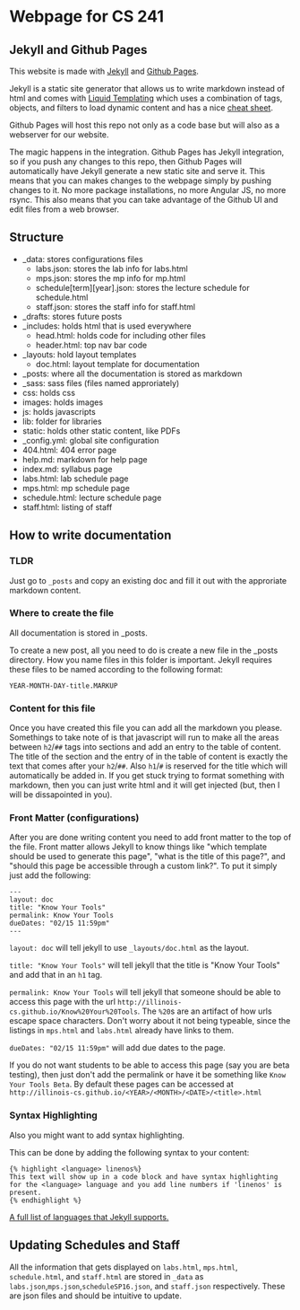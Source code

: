 # Webpage for CS 241

## Jekyll and Github Pages

This website is made with [Jekyll](https://jekyllrb.com/) and [Github Pages](https://help.github.com/articles/what-are-github-pages/).

Jekyll is a static site generator that allows us to write markdown instead of html and comes with [Liquid Templating](http://liquidmarkup.org/) which uses a combination of tags, objects, and filters to load dynamic content and has a nice [cheat sheet](http://cheat.markdunkley.com/).

Github Pages will host this repo not only as a code base but will also as a webserver for our website.

The magic happens in the integration. Github Pages has Jekyll integration, so if you push any changes to this repo, then Github Pages will automatically have Jekyll generate a new static site and serve it. This means that you can makes changes to the webpage simply by pushing changes to it. No more package installations, no more Angular JS, no more rsync. This also means that you can take advantage of the Github UI and edit files from a web browser.

## Structure

- _data: stores configurations files
  - labs.json: stores the lab info for labs.html
  - mps.json: stores the mp info for mp.html
  - schedule[term][year].json: stores the lecture schedule for schedule.html
  - staff.json: stores the staff info for staff.html
- _drafts: stores future posts
- _includes: holds html that is used everywhere
  - head.html: holds code for including other files
  - header.html: top nav bar code
- _layouts: hold layout templates
  - doc.html: layout template for documentation
- _posts: where all the documentation is stored as markdown
- _sass: sass files (files named approriately)
- css: holds css
- images: holds images
- js: holds javascripts
- lib: folder for libraries
- static: holds other static content, like PDFs
- _config.yml: global site configuration
- 404.html: 404 error page
- help.md: markdown for help page
- index.md: syllabus page
- labs.html: lab schedule page
- mps.html: mp schedule page
- schedule.html: lecture schedule page
- staff.html: listing of staff

## How to write documentation

### TLDR
Just go to `_posts` and copy an existing doc and fill it out with the approriate markdown content.

### Where to create the file
All documentation is stored in _posts.

To create a new post, all you need to do is create a new file in the _posts directory. How you name files in this folder is important. Jekyll requires these files to be named according to the following format:

`YEAR-MONTH-DAY-title.MARKUP`

### Content for this file
Once you have created this file you can add all the markdown you please. Somethings to take note of is that javascript will run to make all the areas between `h2`/`##` tags into sections and add an entry to the table of content. The title of the section and the entry of in the table of content is exactly the text that comes after your `h2`/`##`. Also `h1`/`#` is reserved for the title which will automatically be added in. If you get stuck trying to format something with markdown, then you can just write html and it will get injected (but, then I will be dissapointed in you).

### Front Matter (configurations)
After you are done writing content you need to add front matter to the top of the file. Front matter allows Jekyll to know things like "which template should be used to generate this page", "what is the title of this page?", and "should this page be accessible through a custom link?". To put it simply just add the following:

```
---
layout: doc
title: "Know Your Tools"
permalink: Know Your Tools
dueDates: "02/15 11:59pm"
---
```

`layout: doc` will tell jekyll to use `_layouts/doc.html` as the layout.

`title: "Know Your Tools"` will tell jekyll that the title is "Know Your Tools" and add that in an `h1` tag.

`permalink: Know Your Tools` will tell jekyll that someone should be able to access this page with the url `http://illinois-cs.github.io/Know%20Your%20Tools`. The `%20`s are an artifact of how urls escape space characters. Don't worry about it not being typeable, since the listings in `mps.html` and `labs.html` already have links to them.

`dueDates: "02/15 11:59pm"` will add due dates to the page.

If you do not want students to be able to access this page (say you are beta testing), then just don't add the permalink or have it be something like `Know Your Tools Beta`. By default these pages can be accessed at `http://illinois-cs.github.io/<YEAR>/<MONTH>/<DATE>/<title>.html`

### Syntax Highlighting
Also you might want to add syntax highlighting.

This can be done by adding the following syntax to your content:
```
{% highlight <language> linenos%}
This text will show up in a code block and have syntax highlighting for the <language> language and you add line numbers if 'linenos' is present.
{% endhighlight %}
```
[A full list of languages that Jekyll supports.](https://haisum.github.io/2014/11/07/jekyll-pygments-supported-highlighters/)


## Updating Schedules and Staff

All the information that gets displayed on `labs.html`, `mps.html`, `schedule.html`, and `staff.html` are stored in `_data` as `labs.json`,`mps.json`,`scheduleSP16.json`, and `staff.json` respectively. These are json files and should be intuitive to update.

